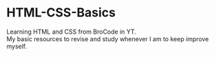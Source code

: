 # HTML-CSS-Basics
Learning HTML and  CSS from BroCode in YT.
<br>
My basic resources to revise and study whenever I am to keep improve myself. 
